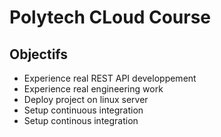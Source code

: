 # Polytech CLoud Course


## Objectifs

* Experience real REST API developpement
* Experience real engineering work
* Deploy project on linux server
* Setup continuous integration
* Setup continous integration

